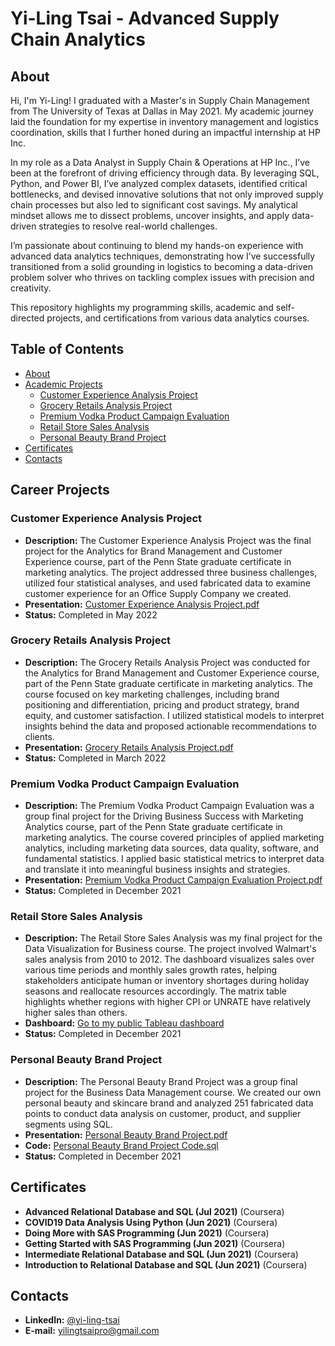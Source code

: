# Yi-Ling Tsai - Advanced Supply Chain Analytics

## About
Hi, I'm Yi-Ling!
I graduated with a Master's in Supply Chain Management from The University of Texas at Dallas in May 2021. My academic journey laid the foundation for my expertise in inventory management and logistics coordination, skills that I further honed during an impactful internship at HP Inc.

In my role as a Data Analyst in Supply Chain & Operations at HP Inc., I’ve been at the forefront of driving efficiency through data. By leveraging SQL, Python, and Power BI, I’ve analyzed complex datasets, identified critical bottlenecks, and devised innovative solutions that not only improved supply chain processes but also led to significant cost savings. My analytical mindset allows me to dissect problems, uncover insights, and apply data-driven strategies to resolve real-world challenges.

I’m passionate about continuing to blend my hands-on experience with advanced data analytics techniques, demonstrating how I’ve successfully transitioned from a solid grounding in logistics to becoming a data-driven problem solver who thrives on tackling complex issues with precision and creativity.

This repository highlights my programming skills, academic and self-directed projects, and certifications from various data analytics courses.

## Table of Contents
- [About](https://github.com/Yi-LingT/Data-Analytics-Portfolio/blob/main/README.md#about)
- [Academic Projects](#academic-projects)
  - [Customer Experience Analysis Project](#customer-experience-analysis-project)
  - [Grocery Retails Analysis Project](#grocery-retails-analysis-project)
  - [Premium Vodka Product Campaign Evaluation](#premium-vodka-product-campaign-evaluation)
  - [Retail Store Sales Analysis](#retail-store-sales-analysis)
  - [Personal Beauty Brand Project](#personal-beauty-brand-project)
- [Certificates](#certificates)
- [Contacts](#contacts)

## Career Projects

### Customer Experience Analysis Project
- **Description:** The Customer Experience Analysis Project was the final project for the Analytics for Brand Management and Customer Experience course, part of the Penn State graduate certificate in marketing analytics. The project addressed three business challenges, utilized four statistical analyses, and used fabricated data to examine customer experience for an Office Supply Company we created.
- **Presentation:** [Customer Experience Analysis Project.pdf](#)
- **Status:** Completed in May 2022

### Grocery Retails Analysis Project
- **Description:** The Grocery Retails Analysis Project was conducted for the Analytics for Brand Management and Customer Experience course, part of the Penn State graduate certificate in marketing analytics. The course focused on key marketing challenges, including brand positioning and differentiation, pricing and product strategy, brand equity, and customer satisfaction. I utilized statistical models to interpret insights behind the data and proposed actionable recommendations to clients.
- **Presentation:** [Grocery Retails Analysis Project.pdf](#)
- **Status:** Completed in March 2022

### Premium Vodka Product Campaign Evaluation
- **Description:** The Premium Vodka Product Campaign Evaluation was a group final project for the Driving Business Success with Marketing Analytics course, part of the Penn State graduate certificate in marketing analytics. The course covered principles of applied marketing analytics, including marketing data sources, data quality, software, and fundamental statistics. I applied basic statistical metrics to interpret data and translate it into meaningful business insights and strategies.
- **Presentation:** [Premium Vodka Product Campaign Evaluation Project.pdf](#)
- **Status:** Completed in December 2021

### Retail Store Sales Analysis
- **Description:** The Retail Store Sales Analysis was my final project for the Data Visualization for Business course. The project involved Walmart's sales analysis from 2010 to 2012. The dashboard visualizes sales over various time periods and monthly sales growth rates, helping stakeholders anticipate human or inventory shortages during holiday seasons and reallocate resources accordingly. The matrix table highlights whether regions with higher CPI or UNRATE have relatively higher sales than others.
- **Dashboard:** [Go to my public Tableau dashboard](#)
- **Status:** Completed in December 2021

### Personal Beauty Brand Project
- **Description:** The Personal Beauty Brand Project was a group final project for the Business Data Management course. We created our own personal beauty and skincare brand and analyzed 251 fabricated data points to conduct data analysis on customer, product, and supplier segments using SQL.
- **Presentation:** [Personal Beauty Brand Project.pdf](#)
- **Code:** [Personal Beauty Brand Project Code.sql](#)
- **Status:** Completed in December 2021


## Certificates
- **Advanced Relational Database and SQL (Jul 2021)** (Coursera)
- **COVID19 Data Analysis Using Python (Jun 2021)** (Coursera)
- **Doing More with SAS Programming (Jun 2021)** (Coursera)
- **Getting Started with SAS Programming (Jun 2021)** (Coursera)
- **Intermediate Relational Database and SQL (Jun 2021)** (Coursera)
- **Introduction to Relational Database and SQL (Jun 2021)** (Coursera)

## Contacts
- **LinkedIn:** [@yi-ling-tsai](www.linkedin.com/in/yi-ling-tsai)
- **E-mail:** [yilingtsaipro@gmail.com](mailto:yilingtsaipro@gmail.com)
